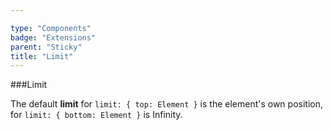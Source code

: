 ```yaml
---

type: "Components"
badge: "Extensions"
parent: "Sticky"
title: "Limit"
---
```


###Limit

The default **limit** for `limit: { top: Element }` is the element's own position, for `limit: { bottom: Element }` is Infinity.

<demo>
  <div class="gatsby_demo_item" data-iframe="iframe/demos/sticky/limit">
  </div>
</demo>
